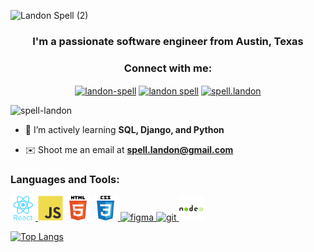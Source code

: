 <!-- <p align="center" height='200px'>
  <img src="https://user-images.githubusercontent.com/56459233/149536091-6f9b5985-55f2-417c-9db4-60e5e94afe69.gif" alt="animated" height='400px'/>
</p> -->
![Landon Spell (2)](https://user-images.githubusercontent.com/56459233/150701773-4c6bf62a-b288-4ec2-be28-b26c45a4a73b.png)

<!-- ![Landon Spell (1)](https://user-images.githubusercontent.com/56459233/150701518-be7dc29c-d684-48ee-a91d-1fa949a05899.png) -->


<!-- ![Landon Spell](https://user-images.githubusercontent.com/56459233/149535305-f6318b9c-6f54-435f-b1e1-7fb8049f79d3.png) -->


<!-- <h1 align="center">Hi there 👋, I'm Landon Spell</h1> -->
<h3 align="center">I'm a passionate software engineer from Austin, Texas</h3>
<h3 align="center">Connect with me:</h3>
<p align="center">
<a href="https://linkedin.com/in/landon-spell" target="blank"><img align="center" src="https://raw.githubusercontent.com/rahuldkjain/github-profile-readme-generator/master/src/images/icons/Social/linked-in-alt.svg" alt="landon-spell" height="30" width="40" /></a>
<a href="https://fb.com/landon spell" target="blank"><img align="center" src="https://raw.githubusercontent.com/rahuldkjain/github-profile-readme-generator/master/src/images/icons/Social/facebook.svg" alt="landon spell" height="30" width="40" /></a>
<a href="https://instagram.com/spell.landon" target="blank"><img align="center" src="https://raw.githubusercontent.com/rahuldkjain/github-profile-readme-generator/master/src/images/icons/Social/instagram.svg" alt="spell.landon" height="30" width="40" /></a>
</p>

<p align="left"> <img src="https://komarev.com/ghpvc/?username=spell-landon&label=Profile%20views&color=0e75b6&style=flat" alt="spell-landon" /> </p>

- 🌱 I’m actively learning **SQL, Django, and Python**

- ✉️ Shoot me an email at **spell.landon@gmail.com**



<h3 align="left">Languages and Tools:</h3>
<p align="left"> <a href="https://reactjs.org/" target="_blank" rel="noreferrer"> <img src="https://raw.githubusercontent.com/devicons/devicon/master/icons/react/react-original-wordmark.svg" alt="react" width="40" height="40"/> </a> <img src="https://raw.githubusercontent.com/devicons/devicon/master/icons/javascript/javascript-original.svg" alt="javascript" width="40" height="40"/> </a> <img src="https://raw.githubusercontent.com/devicons/devicon/master/icons/html5/html5-original-wordmark.svg" alt="html5" width="40" height="40"/> </a> <a href="https://www.w3schools.com/css/" target="_blank" rel="noreferrer"> <img src="https://raw.githubusercontent.com/devicons/devicon/master/icons/css3/css3-original-wordmark.svg" alt="css3" width="40" height="40"/> </a> <a href="https://www.figma.com/" target="_blank" rel="noreferrer"> <img src="https://www.vectorlogo.zone/logos/figma/figma-icon.svg" alt="figma" width="40" height="40"/> </a> <a href="https://git-scm.com/" target="_blank" rel="noreferrer"> <img src="https://www.vectorlogo.zone/logos/git-scm/git-scm-icon.svg" alt="git" width="40" height="40"/> </a> <a href="https://www.w3.org/html/" target="_blank" rel="noreferrer">  <a href="https://developer.mozilla.org/en-US/docs/Web/JavaScript" target="_blank" rel="noreferrer">  <a href="https://nodejs.org" target="_blank" rel="noreferrer"> <img src="https://raw.githubusercontent.com/devicons/devicon/master/icons/nodejs/nodejs-original-wordmark.svg" alt="nodejs" width="40" height="40"/> </a>  </p>


[![Top Langs](https://github-readme-stats.vercel.app/api/top-langs/?username=spell-landon&layout=compact)](https://github.com/spell-landon/github-readme-stats)
